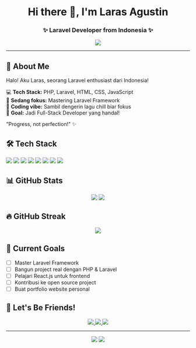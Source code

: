 <h1 align="center">Hi there 👋, I'm Laras Agustin</h1>
<h3 align="center">✨ Laravel Developer from Indonesia ✨</h3>

<p align="center">
  <img src="https://readme-typing-svg.herokuapp.com?color=FF69B4&center=true&vCenter=true&width=500&lines=PHP+Developer;Laravel+Enthusiast;Web+Development;Full+Stack+Learner" />
</p>

---

## 🎯 **About Me**
Halo! Aku Laras, seorang Laravel enthusiast dari Indonesia! 

💻 **Tech Stack:** PHP, Laravel, HTML, CSS, JavaScript  
🚀 **Sedang fokus:** Mastering Laravel Framework  
🎵 **Coding vibe:** Sambil dengerin lagu chill biar fokus  
💫 **Goal:** Jadi Full-Stack Developer yang handal!

"Progress, not perfection!" ✨

## 🛠️ **Tech Stack**
<p align="left"> 
  <img src="https://img.shields.io/badge/PHP-777BB4?style=for-the-badge&logo=php&logoColor=white" />
  <img src="https://img.shields.io/badge/Laravel-FF2D20?style=for-the-badge&logo=laravel&logoColor=white" />
  <img src="https://img.shields.io/badge/HTML5-E34F26?style=for-the-badge&logo=html5&logoColor=white" />
  <img src="https://img.shields.io/badge/CSS3-1572B6?style=for-the-badge&logo=css3&logoColor=white" />
  <img src="https://img.shields.io/badge/JavaScript-F7DF1E?style=for-the-badge&logo=javascript&logoColor=black" />
  <img src="https://img.shields.io/badge/MySQL-4479A1?style=for-the-badge&logo=mysql&logoColor=white" />
  <img src="https://img.shields.io/badge/Git-F05032?style=for-the-badge&logo=git&logoColor=white" />
  <img src="https://img.shields.io/badge/GitHub-100000?style=for-the-badge&logo=github&logoColor=white" />
</p>

## 📊 **GitHub Stats**
<p align="center"> 
  <img src="https://github-readme-stats.vercel.app/api?username=larasagustin&show_icons=true&theme=radical&hide_border=true" />
  <img src="https://github-readme-stats.vercel.app/api/top-langs/?username=larasagustin&layout=compact&theme=radical&hide_border=true" />
</p>

## 🔥 **GitHub Streak**
<p align="center">
  <img src="https://github-readme-streak-stats.herokuapp.com/?user=larasagustin&theme=radical&hide_border=true" />
</p>

## 🌟 **Current Goals**
- [ ] Master Laravel Framework
- [ ] Bangun project real dengan PHP & Laravel
- [ ] Pelajari React.js untuk frontend
- [ ] Kontribusi ke open source project
- [ ] Buat portfolio website personal

## 🌟 **Let's Be Friends!**
<p align="center">
  <a href="https://instagram.com/0lag8_" target="_blank">
    <img src="https://img.shields.io/badge/Instagram-0lag8_-E4405F?style=for-the-badge&logo=instagram&logoColor=white" />
  </a>
  <a href="mailto:agstinin0128@gmail.com">
    <img src="https://img.shields.io/badge/Email%20Me-agstinin0128@gmail.com-D14836?style=for-the-badge&logo=gmail&logoColor=white" />
  </a>
  <a href="https://github.com/larasagustin" target="_blank">
    <img src="https://img.shields.io/badge/GitHub-larasagustin-100000?style=for-the-badge&logo=github&logoColor=white" />
  </a>
</p>

---

<p align="center">
  <img src="https://komarev.com/ghpvc/?username=larasagustin&color=ff69b4&style=flat" />
  <img src="https://img.shields.io/badge/Made%20with-%E2%9D%A4%EF%B8%8F-ff69b4" />
</p>
